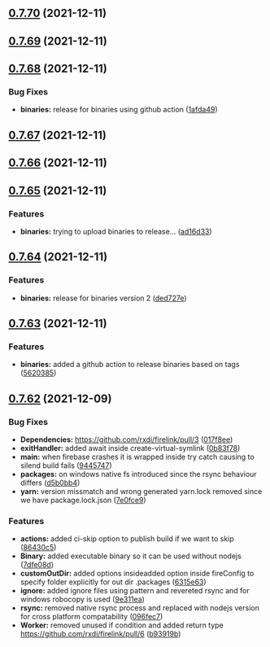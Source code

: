 ## [0.7.70](https://github.com/rxdi/firelink/compare/v0.7.69...v0.7.70) (2021-12-11)



## [0.7.69](https://github.com/rxdi/firelink/compare/v0.7.68...v0.7.69) (2021-12-11)



## [0.7.68](https://github.com/rxdi/firelink/compare/v0.7.67...v0.7.68) (2021-12-11)


### Bug Fixes

* **binaries:** release for binaries using github action ([1afda49](https://github.com/rxdi/firelink/commit/1afda49d893bd1ad14ade61bdfa87cd984257933))



## [0.7.67](https://github.com/rxdi/firelink/compare/v0.7.66...v0.7.67) (2021-12-11)



## [0.7.66](https://github.com/rxdi/firelink/compare/v0.7.65...v0.7.66) (2021-12-11)



## [0.7.65](https://github.com/rxdi/firelink/compare/v0.7.64...v0.7.65) (2021-12-11)


### Features

* **binaries:** trying to upload binaries to release... ([ad16d33](https://github.com/rxdi/firelink/commit/ad16d33ed52156602b79ab139307ef936e757253))



## [0.7.64](https://github.com/rxdi/firelink/compare/v0.7.63...v0.7.64) (2021-12-11)


### Features

* **binaries:** release for binaries version 2 ([ded727e](https://github.com/rxdi/firelink/commit/ded727e64374113efac033eeb0e5b6b55b6205e6))



## [0.7.63](https://github.com/rxdi/firelink/compare/v0.7.62...v0.7.63) (2021-12-11)


### Features

* **binaries:** added a github action to release binaries based on tags ([5620385](https://github.com/rxdi/firelink/commit/5620385eff79856c70ef79e1feeea98927332598))



## [0.7.62](https://github.com/rxdi/firelink/compare/017f8ee90d8b7eb26e5150fb963c2870cd4cce49...v0.7.62) (2021-12-09)


### Bug Fixes

* **Dependencies:** https://github.com/rxdi/firelink/pull/3 ([017f8ee](https://github.com/rxdi/firelink/commit/017f8ee90d8b7eb26e5150fb963c2870cd4cce49))
* **exitHandler:** added await inside create-virtual-symlink ([0b83f78](https://github.com/rxdi/firelink/commit/0b83f78f68ef1da8dd66f2a85a35298383271566))
* **main:** when firebase crashes it is wrapped inside try catch causing to silend build fails ([9445747](https://github.com/rxdi/firelink/commit/944574740fbcb534540075b3b12d9bd8d982f9b3))
* **packages:** on windows native fs introduced since the rsync behaviour differs ([d5b0bb4](https://github.com/rxdi/firelink/commit/d5b0bb491c14dc8bd635ccff5ca52bd63eefc72a))
* **yarn:** version missmatch and wrong generated yarn.lock removed since we have package.lock.json ([7e0fce9](https://github.com/rxdi/firelink/commit/7e0fce993816629210f9abc1bab4961edc58d415))


### Features

* **actions:** added ci-skip option to publish build if we want to skip ([86430c5](https://github.com/rxdi/firelink/commit/86430c5fc549e6f9c98202eb0a022ffd9f9e14d0))
* **Binary:** added executable binary so it can be used without nodejs ([7dfe08d](https://github.com/rxdi/firelink/commit/7dfe08d09b0f6fc3604e04d2b1fecce902d36b04))
* **customOutDir:** added options insideadded option inside fireConfig to specify folder explicitly for out dir .packages ([6315e63](https://github.com/rxdi/firelink/commit/6315e6305c112c18e1b39d4c6a62f0a5062e8d78))
* **ignore:** added ignore files using pattern and revereted rsync and for windows robocopy is used ([9e311ea](https://github.com/rxdi/firelink/commit/9e311ea6f0d6e8208654654e53161c9a8e8db1f5))
* **rsync:** removed native rsync process and replaced with nodejs version for cross platform compatability ([096fec7](https://github.com/rxdi/firelink/commit/096fec7fa71e3d463bef0996dfb816eb2d6c0ee8))
* **Worker:** removed unused if condition and added return type https://github.com/rxdi/firelink/pull/6 ([b93919b](https://github.com/rxdi/firelink/commit/b93919b9d307240276fc8add946d92c773f1cc0c))



